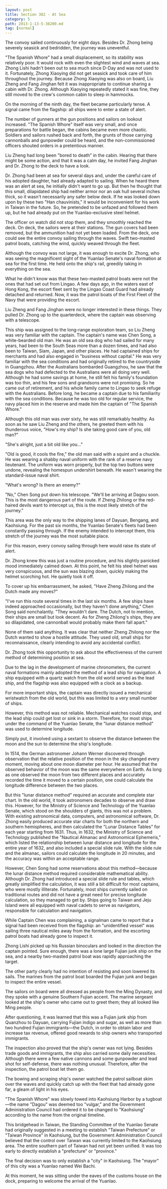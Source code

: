 ```yaml
---
layout: post
title: Section 382 - At Sea
category: 5
path: 2013-1-13-5-38200.md
tag: [normal]
---
```


The convoy sailed continuously for eight days. Besides Dr. Zhong being severely seasick and bedridden, the journey was uneventful.

"The Spanish Whore" had a small displacement, so its stability was relatively poor. It would rock with even the slightest wind and waves at sea. Zhong Lishi hadn't been out to sea much since D-Day and was not used to it. Fortunately, Zhong Xiaoying did not get seasick and took care of him throughout the journey. Because Zhong Xiaoying was also on board, Liu Zheng and Fang Jinghan felt it was inappropriate to continue sharing a cabin with Dr. Zhong. Although Xiaoying repeatedly stated it was fine, they still moved to the crew's common cabin to sleep in hammocks.

On the morning of the ninth day, the fleet became particularly tense. A signal came from the flagship: all ships were to enter a state of alert.

The number of gunners at the gun positions and sailors on lookout increased. "The Spanish Whore" itself was very small, and once preparations for battle began, the cabins became even more chaotic. Soldiers and sailors rushed back and forth, the grunts of those carrying cannonballs and gunpowder could be heard, and the non-commissioned officers shouted orders in a pretentious manner.

Liu Zheng had long been "bored to death" in the cabin. Hearing that there might be some action, and that it was a calm day, he invited Fang Jinghan and Dr. Zhong to the deck to have a look.

Dr. Zhong had been at sea for several days and, under the careful care of his adopted daughter, had already adapted to sailing. When he heard there was an alert at sea, he initially didn't want to go up. But then he thought that this small, dilapidated ship had neither armor nor an oak hull several inches thick, so it wasn't necessarily any safer below deck. If he was looked down upon by these two "Han chauvinists," it would be inconvenient for his work in Taiwan in the future. So, he pretended to be unfazed and followed them up, but he had already put on the Yuanlao-exclusive steel helmet.

The officer on watch did not stop them, and they smoothly reached the deck. On deck, the sailors were at their stations. The gun covers had been removed, but the ammunition had not yet been loaded. From the deck, one could see the entire convoy sailing through the waves. Swift two-masted patrol boats, catching the wind, quickly weaved through the fleet.

Although the convoy was not large, it was enough to excite Dr. Zhong, who was seeing the magnificent sight of the Yuanlao Senate's naval formation at sea for the first time. He held onto the ship's rail, greedily taking in everything on the sea.

What he didn't know was that these two-masted patrol boats were not the ones that had set out from Lingao. A few days ago, in the waters east of Hong Kong, the escort fleet sent by the Lingao Coast Guard had already detached and returned. Now, it was the patrol boats of the First Fleet of the Navy that were providing the escort.

Liu Zheng and Fang Jinghan were no longer interested in these things. They pulled Dr. Zhong up to the quarterdeck, where the captain was observing with a telescope.

This ship was assigned to the long-range exploration team, so Liu Zheng was very familiar with the captain. The captain's name was Chen Song, a white-bearded old man. He was an old sea dog who had sailed for many years, had been to the South Seas more than a dozen times, and had also been to Taiwan, Siam, Japan, and other places. He had captained ships for merchants and had also engaged in "business without capital." He was very familiar with the sea conditions and had originally retired to the countryside in Guangzhou. After the Australians bombarded Guangzhou, he saw that the sea dogs who had defected to the Australians were all doing very well. Although he had some savings at home, he still felt his family's foundation was too thin, and his few sons and grandsons were not promising. So he came out of retirement, and his whole family came to Lingao to seek refuge with the Australians. Before long, he became a captain due to his familiarity with the sea conditions. Because he was too old for regular service, the navy placed him in the reserve and made him the captain of "The Spanish Whore."

Although this old man was over sixty, he was still remarkably healthy. As soon as he saw Liu Zheng and the others, he greeted them with his thunderous voice, "How's my ship? Is she taking good care of you, old man?"

"She's alright, just a bit old like you..."

"Old is good, it cools the fire," the old man said with a squint and a chuckle. He was wearing a shabby naval uniform with the rank of a reserve navy lieutenant. The uniform was worn properly, but the top two buttons were undone, revealing the homespun undershirt beneath. He wasn't wearing the standard-issue naval shirt.

"What's wrong? Is there an enemy?"

"No," Chen Song put down his telescope. "We'll be arriving at Dagou soon. This is the most dangerous part of the route. If Zheng Zhilong or the red-haired devils want to intercept us, this is the most likely stretch of the journey."

This area was the only way to the shipping lanes of Dayuan, Bengang, and Kaohsiung. For the past six months, the Yuanlao Senate's fleets had been constantly passing through. If the enemy intended to intercept them, this stretch of the journey was the most suitable place.

For this reason, every convoy sailing through here would raise its state of alert.

Dr. Zhong knew this was just a routine procedure, and his slightly panicked mood immediately calmed down. At this point, he felt his steel helmet was very conspicuous, and the sun was blazing down, quickly making the helmet scorching hot. He quietly took it off.

To cover up his embarrassment, he asked, "Have Zheng Zhilong and the Dutch made any moves?"

"I've run this route several times in the last six months. A few ships have indeed approached occasionally, but they haven't done anything," Chen Song said nonchalantly. "They wouldn't dare. The Dutch, not to mention, their ships are small but look decent. As for Zheng Zhilong's ships, they are so dilapidated, one cannonball would probably make them fall apart."

None of them said anything. It was clear that neither Zheng Zhilong nor the Dutch wanted to show a hostile attitude. They used old, small ships for reconnaissance, clearly intending to avoid any accidental conflict.

Dr. Zhong took this opportunity to ask about the effectiveness of the current method of determining position at sea.

Due to the lag in the development of marine chronometers, the current naval formations mainly adopted the method of a lead ship for navigation. A ship equipped with a quartz watch from the old world served as the lead ship, and the flagship was also equipped with a clock as a backup.

For more important ships, the captain was directly issued a mechanical wristwatch from the old world, but this was limited to a very small number of ships.

However, this method was not reliable. Mechanical watches could stop, and the lead ship could get lost or sink in a storm. Therefore, for most ships under the command of the Yuanlao Senate, the "lunar distance method" was used to determine longitude.

Simply put, it involved using a sextant to observe the distance between the moon and the sun to determine the ship's longitude.

In 1514, the German astronomer Johann Werner discovered through observation that the relative position of the moon in the sky changed every moment, moving about one moon diameter per hour. He assumed that the observed behavior of the moon was the same everywhere on Earth. As long as one observed the moon from two different places and accurately recorded the time it moved to a certain position, one could calculate the longitude difference between the two places.

But this "lunar distance method" required an accurate and complete star chart. In the old world, it took astronomers decades to observe and draw this. However, for the Ministry of Science and Technology of the Yuanlao Senate, which stood on the shoulders of giants, this was not a problem. With existing astronomical data, computers, and astronomical software, Dr. Zhong easily produced accurate star charts for both the northern and southern hemispheres, and then calculated the "Lunar Distance Tables" for each year starting from 1631. Thus, in 1632, the Ministry of Science and Technology published the "Nautical Almanac and Astronomical Ephemeris," which listed the relationship between lunar distance and longitude for the entire year of 1632, and also included a special slide rule. With the slide rule and the almanac, sailors could calculate the longitude in 20 minutes, and the accuracy was within an acceptable range.

However, Chen Song had some reservations about this method—because the lunar distance method required considerable mathematical ability. Although Dr. Zhong had introduced a special slide rule and tables, which greatly simplified the calculation, it was still a bit difficult for most captains, who were mostly illiterate. Fortunately, most ships currently sailed on traditional routes and did not have a great need for precise longitude calculation, so they managed to get by. Ships going to Taiwan and Jeju Island were all equipped with naval cadets to serve as navigators, responsible for calculation and navigation.

While Captain Chen was complaining, a signalman came to report that a signal had been received from the flagship: an "unidentified vessel" was sailing three nautical miles away from the formation, and the escorting patrol boats had already gone to inspect it.

Zhong Lishi picked up his Russian binoculars and looked in the direction the captain pointed. Sure enough, there was a lone large Fujian junk ship on the sea, and a nearby two-masted patrol boat was rapidly approaching the target.

The other party clearly had no intention of resisting and soon lowered its sails. The marines from the patrol boat boarded the Fujian junk and began to inspect the entire vessel.

The sailors on board were all dressed as people from the Ming Dynasty, and they spoke with a genuine Southern Fujian accent. The marine sergeant looked at the ship's owner who came out to greet them; they all looked like Ming people.

After questioning, it was learned that this was a Fujian junk ship from Quanzhou to Dayuan, carrying Fujian indigo and sugar, as well as more than two hundred Fujian immigrants—the Dutch, in order to obtain labor and increase tax revenue, offered good rewards to ship owners who transported immigrants.

The inspection also proved that the ship's owner was not lying. Besides trade goods and immigrants, the ship also carried some daily necessities. Although there were a few native cannons and some gunpowder and lead shot for self-defense, there was nothing unusual. Therefore, after the inspection, the patrol boat let them go.

The bowing and scraping ship's owner watched the patrol sailboat skim over the waves and quickly catch up with the fleet that had already gone far, a gleam of light in his eyes.

"The Spanish Whore" was slowly towed into Kaohsiung Harbor by a tugboat—the name "Dagou" was deemed too "vulgar," and the Government Administration Council had ordered it to be changed to "Kaohsiung" according to the name from the original timeline.

This bridgehead in Taiwan, the Standing Committee of the Yuanlao Senate had originally suggested in a meeting to establish "Taiwan Prefecture" or "Taiwan Province" in Kaohsiung, but the Government Administration Council believed that the control over Taiwan was currently limited to the Kaohsiung area. The entire southern part of Taiwan had not yet been unified. It was too early to directly establish a "prefecture" or "province."

The final decision was to only establish a "city" in Kaohsiung. The "mayor" of this city was a Yuanlao named Wei Bachi.

At this moment, he was sitting under the eaves of the customs house on the dock, preparing to welcome the arrival of the Yuanlao.
